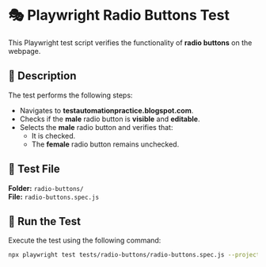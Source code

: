 # 🎭 Playwright Radio Buttons Test  

This Playwright test script verifies the functionality of **radio buttons** on the webpage.

## 📌 Description  
The test performs the following steps:  
- Navigates to **testautomationpractice.blogspot.com**.  
- Checks if the **male** radio button is **visible** and **editable**.  
- Selects the **male** radio button and verifies that:  
  - It is checked.  
  - The **female** radio button remains unchecked.  

## 📂 Test File  
**Folder:** `radio-buttons/`  
**File:** `radio-buttons.spec.js`  

## 🚀 Run the Test  
Execute the test using the following command:

```sh
npx playwright test tests/radio-buttons/radio-buttons.spec.js --project chromium --headed
